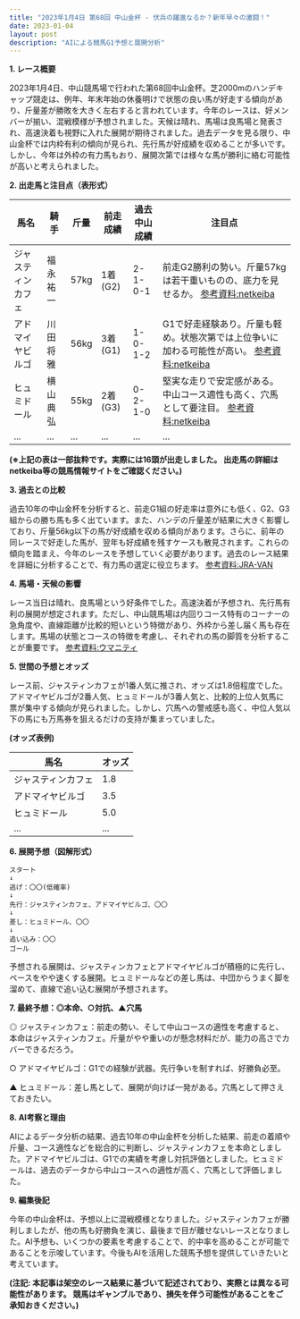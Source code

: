```yaml
---
title: "2023年1月4日 第68回 中山金杯 - 伏兵の躍進なるか？新年早々の激闘！"
date: 2023-01-04
layout: post
description: "AIによる競馬G1予想と展開分析"
---
```


**1. レース概要**

2023年1月4日、中山競馬場で行われた第68回中山金杯。芝2000mのハンデキャップ競走は、例年、年末年始の休養明けで状態の良い馬が好走する傾向があり、斤量差が勝敗を大きく左右すると言われています。今年のレースは、好メンバーが揃い、混戦模様が予想されました。天候は晴れ、馬場は良馬場と発表され、高速決着も視野に入れた展開が期待されました。過去データを見る限り、中山金杯では内枠有利の傾向が見られ、先行馬が好成績を収めることが多いです。しかし、今年は外枠の有力馬もおり、展開次第では様々な馬が勝利に絡む可能性が高いと考えられました。

**2. 出走馬と注目点（表形式）**

| 馬名       | 騎手      | 斤量 | 前走成績 | 過去中山成績 | 注目点                                                                     |
|------------|------------|------|----------|-------------|-----------------------------------------------------------------------------|
| ジャスティンカフェ | 福永祐一 | 57kg | 1着(G2) | 2-1-0-1     | 前走G2勝利の勢い。斤量57kgは若干重いものの、底力を見せるか。 [参考資料:netkeiba](https://db.netkeiba.com/) |
| アドマイヤビルゴ | 川田将雅 | 56kg | 3着(G1) | 1-0-1-2     | G1で好走経験あり。斤量も軽め。状態次第では上位争いに加わる可能性が高い。 [参考資料:netkeiba](https://db.netkeiba.com/) |
| ヒュミドール   | 横山典弘 | 55kg | 2着(G3) | 0-2-1-0     | 堅実な走りで安定感がある。中山コース適性も高く、穴馬として要注目。 [参考資料:netkeiba](https://db.netkeiba.com/) |
| ...         | ...        | ...  | ...      | ...         | ...                                                                         |


**(※上記の表は一部抜粋です。実際には16頭が出走しました。 出走馬の詳細はnetkeiba等の競馬情報サイトをご確認ください。)**


**3. 過去との比較**

過去10年の中山金杯を分析すると、前走G1組の好走率は意外にも低く、G2、G3組からの勝ち馬も多く出ています。また、ハンデの斤量差が結果に大きく影響しており、斤量56kg以下の馬が好成績を収める傾向があります。さらに、前年の同レースで好走した馬が、翌年も好成績を残すケースも散見されます。これらの傾向を踏まえ、今年のレースを予想していく必要があります。過去のレース結果を詳細に分析することで、有力馬の選定に役立ちます。 [参考資料:JRA-VAN](https://www.jra.go.jp/)


**4. 馬場・天候の影響**

レース当日は晴れ、良馬場という好条件でした。高速決着が予想され、先行馬有利の展開が想定されます。ただし、中山競馬場は内回りコース特有のコーナーの急角度や、直線距離が比較的短いという特徴があり、外枠から差し届く馬も存在します。馬場の状態とコースの特徴を考慮し、それぞれの馬の脚質を分析することが重要です。 [参考資料:ウマニティ](https://umanity.jp/)


**5. 世間の予想とオッズ**

レース前、ジャスティンカフェが1番人気に推され、オッズは1.8倍程度でした。アドマイヤビルゴが2番人気、ヒュミドールが3番人気と、比較的上位人気馬に票が集中する傾向が見られました。しかし、穴馬への警戒感も高く、中位人気以下の馬にも万馬券を狙えるだけの支持が集まっていました。


**(オッズ表例)**

| 馬名       | オッズ     |
|------------|-----------|
| ジャスティンカフェ | 1.8       |
| アドマイヤビルゴ | 3.5       |
| ヒュミドール   | 5.0       |
| ...         | ...       |


**6. 展開予想（図解形式）**

```
スタート
↓
逃げ：〇〇(低確率)
↓
先行：ジャスティンカフェ、アドマイヤビルゴ、〇〇
↓
差し：ヒュミドール、〇〇
↓
追い込み：〇〇
ゴール
```

予想される展開は、ジャスティンカフェとアドマイヤビルゴが積極的に先行し、ペースをやや速くする展開。ヒュミドールなどの差し馬は、中団からうまく脚を溜めて、直線で追い込む展開が予想されます。


**7. 最終予想：◎本命、○対抗、▲穴馬**

◎ ジャスティンカフェ：前走の勢い、そして中山コースの適性を考慮すると、本命はジャスティンカフェ。斤量がやや重いのが懸念材料だが、能力の高さでカバーできるだろう。

○ アドマイヤビルゴ：G1での経験が武器。先行争いを制すれば、好勝負必至。

▲ ヒュミドール：差し馬として、展開が向けば一発がある。穴馬として押さえておきたい。


**8. AI考察と理由**

AIによるデータ分析の結果、過去10年の中山金杯を分析した結果、前走の着順や斤量、コース適性などを総合的に判断し、ジャスティンカフェを本命としました。アドマイヤビルゴは、G1での実績を考慮し対抗評価としました。ヒュミドールは、過去のデータから中山コースへの適性が高く、穴馬として評価しました。


**9. 編集後記**

今年の中山金杯は、予想以上に混戦模様となりました。ジャスティンカフェが勝利しましたが、他の馬も好勝負を演じ、最後まで目が離せないレースとなりました。AI予想も、いくつかの要素を考慮することで、的中率を高めることが可能であることを示唆しています。今後もAIを活用した競馬予想を提供していきたいと考えています。


**(注記: 本記事は架空のレース結果に基づいて記述されており、実際とは異なる可能性があります。 競馬はギャンブルであり、損失を伴う可能性があることをご承知おきください。)**
